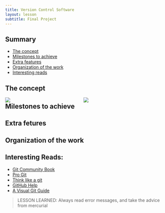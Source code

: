 ```yaml
---
title: Version Control Software
layout: lesson
subtitle: Final Project
---
```


## Summary

- [The concept](#the-concept)
- [Milestones to achieve](#milestones)
- [Extra features](#extrafeature)
- [Organization of the work](#organizationwork)
- [Interesting reads](#reads)

## The concept

<div style="width: 100%">
	<div style="float:left; width:50%">
		<img src="sketch-01.png"> 
	</div>
	<div style="float: left; width:50%">
		<img src="sketch-02.png">
	</div>
</div>




## Milestones to achieve

## Extra fetures

## Organization of the work

## Interesting Reads:

* [Git Community Book](http://book.git-scm.com/)
* [Pro Git](http://progit.org/book/)
* [Think like a git](http://think-like-a-git.net/)
* [GitHub Help](http://help.github.com/)
* [A Visual Git Guide](http://marklodato.github.com/visual-git-guide/index-en.html)




> LESSON LEARNED: Always read error messages, and take the advice from mercurial





